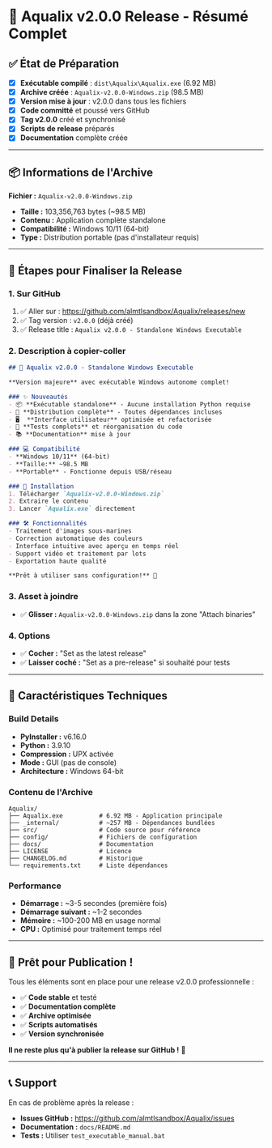 # 🚀 Aqualix v2.0.0 Release - Résumé Complet

## ✅ État de Préparation
- [x] **Exécutable compilé** : `dist\Aqualix\Aqualix.exe` (6.92 MB)
- [x] **Archive créée** : `Aqualix-v2.0.0-Windows.zip` (98.5 MB)  
- [x] **Version mise à jour** : v2.0.0 dans tous les fichiers
- [x] **Code committé** et poussé vers GitHub
- [x] **Tag v2.0.0** créé et synchronisé
- [x] **Scripts de release** préparés
- [x] **Documentation** complète créée

---

## 📦 Informations de l'Archive

**Fichier :** `Aqualix-v2.0.0-Windows.zip`
- **Taille :** 103,356,763 bytes (~98.5 MB)
- **Contenu :** Application complète standalone
- **Compatibilité :** Windows 10/11 (64-bit)
- **Type :** Distribution portable (pas d'installateur requis)

---

## 🎯 Étapes pour Finaliser la Release

### 1. Sur GitHub
1. ✅ Aller sur : https://github.com/almtlsandbox/Aqualix/releases/new
2. ✅ Tag version : `v2.0.0` (déjà créé)
3. ✅ Release title : `Aqualix v2.0.0 - Standalone Windows Executable`

### 2. Description à copier-coller
```markdown
## 🚀 Aqualix v2.0.0 - Standalone Windows Executable

**Version majeure** avec exécutable Windows autonome complet!

### ✨ Nouveautés
- 📦 **Exécutable standalone** - Aucune installation Python requise
- 🎯 **Distribution complète** - Toutes dépendances incluses  
- 🖥️  **Interface utilisateur** optimisée et refactorisée
- 🔧 **Tests complets** et réorganisation du code
- 📚 **Documentation** mise à jour

### 💻 Compatibilité
- **Windows 10/11** (64-bit)
- **Taille:** ~98.5 MB
- **Portable** - Fonctionne depuis USB/réseau

### 🎯 Installation
1. Télécharger `Aqualix-v2.0.0-Windows.zip`
2. Extraire le contenu
3. Lancer `Aqualix.exe` directement

### 🛠️ Fonctionnalités
- Traitement d'images sous-marines
- Correction automatique des couleurs
- Interface intuitive avec aperçu en temps réel
- Support vidéo et traitement par lots
- Exportation haute qualité

**Prêt à utiliser sans configuration!** 🎉
```

### 3. Asset à joindre
- ✅ **Glisser :** `Aqualix-v2.0.0-Windows.zip` dans la zone "Attach binaries"

### 4. Options
- ✅ **Cocher :** "Set as the latest release"
- ✅ **Laisser coché :** "Set as a pre-release" si souhaité pour tests

---

## 🔧 Caractéristiques Techniques

### Build Details
- **PyInstaller :** v6.16.0
- **Python :** 3.9.10  
- **Compression :** UPX activée
- **Mode :** GUI (pas de console)
- **Architecture :** Windows 64-bit

### Contenu de l'Archive
```
Aqualix/
├── Aqualix.exe          # 6.92 MB - Application principale
├── _internal/           # ~257 MB - Dépendances bundlées
├── src/                 # Code source pour référence
├── config/              # Fichiers de configuration
├── docs/                # Documentation
├── LICENSE              # Licence
├── CHANGELOG.md         # Historique
└── requirements.txt     # Liste dépendances
```

### Performance
- **Démarrage :** ~3-5 secondes (première fois)
- **Démarrage suivant :** ~1-2 secondes
- **Mémoire :** ~100-200 MB en usage normal
- **CPU :** Optimisé pour traitement temps réel

---

## 🎉 Prêt pour Publication !

Tous les éléments sont en place pour une release v2.0.0 professionnelle :

- ✅ **Code stable** et testé
- ✅ **Documentation complète**
- ✅ **Archive optimisée** 
- ✅ **Scripts automatisés**
- ✅ **Version synchronisée**

**Il ne reste plus qu'à publier la release sur GitHub !** 🚀

---

## 📞 Support

En cas de problème après la release :
- **Issues GitHub :** https://github.com/almtlsandbox/Aqualix/issues
- **Documentation :** `docs/README.md`
- **Tests :** Utiliser `test_executable_manual.bat`
